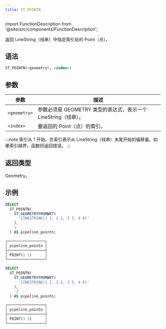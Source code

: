 ```yaml
---
title: ST_POINTN
---
```

import FunctionDescription from '@site/src/components/FunctionDescription';

<FunctionDescription description="引入或更新于：v1.2.458"/>

返回 LineString（线串）中指定索引处的 Point（点）。

## 语法

```sql
ST_POINTN(<geometry>, <index>)
```

## 参数

| 参数 | 描述 |
|--------------|-----------------------------------------------------------------------------------|
| `<geometry>` | 参数必须是 GEOMETRY 类型的表达式，表示一个 LineString（线串）。 |
| `<index>` | 要返回的 Point（点）的索引。 |

:::note
索引从 1 开始，负索引表示从 LineString（线串）末尾开始的偏移量。如果索引越界，函数将返回错误。
:::

## 返回类型

Geometry。

## 示例

```sql
SELECT
  ST_POINTN(
    ST_GEOMETRYFROMWKT(
      'LINESTRING(1 1, 2 2, 3 3, 4 4)'
    ),
    1
  ) AS pipeline_pointn;

┌─────────────────┐
│ pipeline_pointn │
├─────────────────┤
│ POINT(1 1)      │
└─────────────────┘

SELECT
  ST_POINTN(
    ST_GEOMETRYFROMWKT(
      'LINESTRING(1 1, 2 2, 3 3, 4 4)'
    ),
    -2
  ) AS pipeline_pointn;

┌─────────────────┐
│ pipeline_pointn │
├─────────────────┤
│ POINT(3 3)      │
└─────────────────┘
```